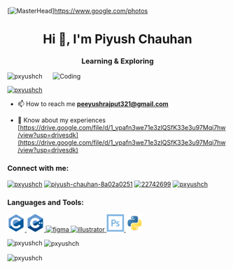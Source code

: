 [![MasterHead](https://photos.app.goo.gl/HmKgvnzfLz42Snv67)]https://www.google.com/photos
<h1 align="center">Hi 👋, I'm Piyush Chauhan</h1>
<h3 align="center">Learning & Exploring</h3>
<img align="right" alt="Coding" width="400" src="https://media.tenor.com/rePDfDWO3XoAAAAd/hacking.gif">

<p align="left"> <img src="https://komarev.com/ghpvc/?username=pxyushch&label=Profile%20views&color=0e75b6&style=flat" alt="pxyushch" /> </p>

<p align="left"> <a href="https://twitter.com/pxyushch" target="blank"><img src="https://img.shields.io/twitter/follow/pxyushch?logo=twitter&style=for-the-badge" alt="pxyushch" /></a> </p>

- 📫 How to reach me **peeyushrajput321@gmail.com**

- 📄 Know about my experiences [https://drive.google.com/file/d/1_vpafn3we71e3zlQSfK33e3u97Mqi7hw/view?usp=drivesdk](https://drive.google.com/file/d/1_vpafn3we71e3zlQSfK33e3u97Mqi7hw/view?usp=drivesdk)

<h3 align="left">Connect with me:</h3>
<p align="left">
<a href="https://twitter.com/pxyushch" target="blank"><img align="center" src="https://raw.githubusercontent.com/rahuldkjain/github-profile-readme-generator/master/src/images/icons/Social/twitter.svg" alt="pxyushch" height="30" width="40" /></a>
<a href="https://linkedin.com/in/piyush-chauhan-8a02a0251" target="blank"><img align="center" src="https://raw.githubusercontent.com/rahuldkjain/github-profile-readme-generator/master/src/images/icons/Social/linked-in-alt.svg" alt="piyush-chauhan-8a02a0251" height="30" width="40" /></a>
<a href="https://stackoverflow.com/users/22742699" target="blank"><img align="center" src="https://raw.githubusercontent.com/rahuldkjain/github-profile-readme-generator/master/src/images/icons/Social/stack-overflow.svg" alt="22742699" height="30" width="40" /></a>
<a href="https://instagram.com/pxyushch" target="blank"><img align="center" src="https://raw.githubusercontent.com/rahuldkjain/github-profile-readme-generator/master/src/images/icons/Social/instagram.svg" alt="pxyushch" height="30" width="40" /></a>
</p>

<h3 align="left">Languages and Tools:</h3>
<p align="left"> <a href="https://www.cprogramming.com/" target="_blank" rel="noreferrer"> <img src="https://raw.githubusercontent.com/devicons/devicon/master/icons/c/c-original.svg" alt="c" width="40" height="40"/> </a> <a href="https://www.w3schools.com/cpp/" target="_blank" rel="noreferrer"> <img src="https://raw.githubusercontent.com/devicons/devicon/master/icons/cplusplus/cplusplus-original.svg" alt="cplusplus" width="40" height="40"/> </a> <a href="https://www.figma.com/" target="_blank" rel="noreferrer"> <img src="https://www.vectorlogo.zone/logos/figma/figma-icon.svg" alt="figma" width="40" height="40"/> </a> <a href="https://www.adobe.com/in/products/illustrator.html" target="_blank" rel="noreferrer"> <img src="https://www.vectorlogo.zone/logos/adobe_illustrator/adobe_illustrator-icon.svg" alt="illustrator" width="40" height="40"/> </a> <a href="https://www.photoshop.com/en" target="_blank" rel="noreferrer"> <img src="https://raw.githubusercontent.com/devicons/devicon/master/icons/photoshop/photoshop-line.svg" alt="photoshop" width="40" height="40"/> </a> <a href="https://www.python.org" target="_blank" rel="noreferrer"> <img src="https://raw.githubusercontent.com/devicons/devicon/master/icons/python/python-original.svg" alt="python" width="40" height="40"/> </a> </p>

<p><img align="left" src="https://github-readme-stats.vercel.app/api/top-langs?username=pxyushch&show_icons=true&locale=en&layout=compact" alt="pxyushch" /></p>

<p>&nbsp;<img align="center" src="https://github-readme-stats.vercel.app/api?username=pxyushch&show_icons=true&locale=en" alt="pxyushch" /></p>

<p><img align="center" src="https://github-readme-streak-stats.herokuapp.com/?user=pxyushch&" alt="pxyushch" /></p>
